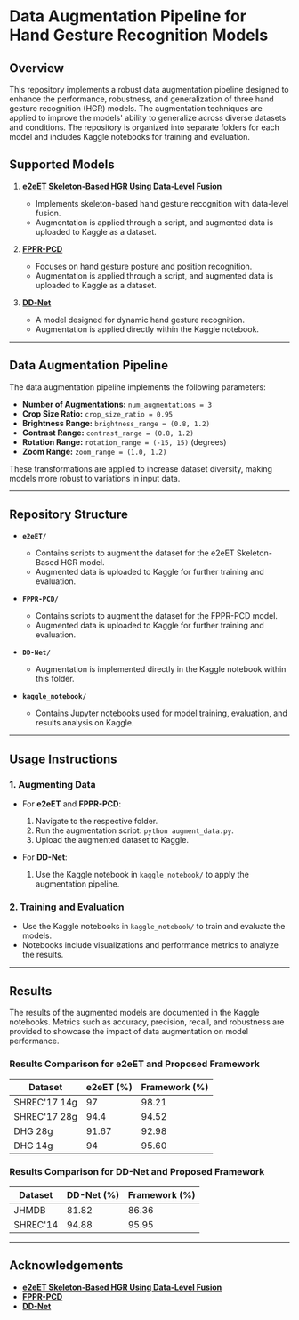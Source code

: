 # Data Augmentation Pipeline for Hand Gesture Recognition Models

## Overview
This repository implements a robust data augmentation pipeline designed to enhance the performance, robustness, and generalization of three hand gesture recognition (HGR) models. The augmentation techniques are applied to improve the models' ability to generalize across diverse datasets and conditions. The repository is organized into separate folders for each model and includes Kaggle notebooks for training and evaluation.

## Supported Models

1. **[e2eET Skeleton-Based HGR Using Data-Level Fusion](https://github.com/Outsiders17711/e2eET-Skeleton-Based-HGR-Using-Data-Level-Fusion?tab=readme-ov-file)**
   - Implements skeleton-based hand gesture recognition with data-level fusion.
   - Augmentation is applied through a script, and augmented data is uploaded to Kaggle as a dataset.

2. **[FPPR-PCD](https://github.com/multimodallearning/hand-gesture-posture-position/tree/master)**
   - Focuses on hand gesture posture and position recognition.
   - Augmentation is applied through a script, and augmented data is uploaded to Kaggle as a dataset.

3. **[DD-Net](https://github.com/fandulu/DD-Net)**
   - A model designed for dynamic hand gesture recognition.
   - Augmentation is applied directly within the Kaggle notebook.

---

## Data Augmentation Pipeline

The data augmentation pipeline implements the following parameters:

- **Number of Augmentations:** `num_augmentations = 3`
- **Crop Size Ratio:** `crop_size_ratio = 0.95`
- **Brightness Range:** `brightness_range = (0.8, 1.2)`
- **Contrast Range:** `contrast_range = (0.8, 1.2)`
- **Rotation Range:** `rotation_range = (-15, 15)` (degrees)
- **Zoom Range:** `zoom_range = (1.0, 1.2)`

These transformations are applied to increase dataset diversity, making models more robust to variations in input data.

---

## Repository Structure

- **`e2eET/`**
  - Contains scripts to augment the dataset for the e2eET Skeleton-Based HGR model.
  - Augmented data is uploaded to Kaggle for further training and evaluation.

- **`FPPR-PCD/`**
  - Contains scripts to augment the dataset for the FPPR-PCD model.
  - Augmented data is uploaded to Kaggle for further training and evaluation.

- **`DD-Net/`**
  - Augmentation is implemented directly in the Kaggle notebook within this folder.

- **`kaggle_notebook/`**
  - Contains Jupyter notebooks used for model training, evaluation, and results analysis on Kaggle.

---

## Usage Instructions

### 1. Augmenting Data
- For **e2eET** and **FPPR-PCD**:
  1. Navigate to the respective folder.
  2. Run the augmentation script: `python augment_data.py`.
  3. Upload the augmented dataset to Kaggle.

- For **DD-Net**:
  1. Use the Kaggle notebook in `kaggle_notebook/` to apply the augmentation pipeline.

### 2. Training and Evaluation
- Use the Kaggle notebooks in `kaggle_notebook/` to train and evaluate the models.
- Notebooks include visualizations and performance metrics to analyze the results.

---

## Results

The results of the augmented models are documented in the Kaggle notebooks. Metrics such as accuracy, precision, recall, and robustness are provided to showcase the impact of data augmentation on model performance.

### Results Comparison for e2eET and Proposed Framework

| Dataset       | e2eET (%) | Framework (%) |
|---------------|-----------|---------------|
| SHREC'17 14g | 97        | 98.21         |
| SHREC'17 28g | 94.4      | 94.52         |
| DHG 28g      | 91.67     | 92.98         |
| DHG 14g      | 94        | 95.60         |

### Results Comparison for DD-Net and Proposed Framework

| Dataset   | DD-Net (%) | Framework (%) |
|-----------|------------|---------------|
| JHMDB     | 81.82      | 86.36         |
| SHREC'14  | 94.88      | 95.95         |

---

## Acknowledgements

- **[e2eET Skeleton-Based HGR Using Data-Level Fusion](https://github.com/Outsiders17711/e2eET-Skeleton-Based-HGR-Using-Data-Level-Fusion?tab=readme-ov-file)**
- **[FPPR-PCD](https://github.com/multimodallearning/hand-gesture-posture-position/tree/master)**
- **[DD-Net](https://github.com/fandulu/DD-Net)**


